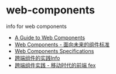 web-components
==============

info for web components


* [A Guide to Web Components](http://css-tricks.com/modular-future-web-components/)
* [Web Components - 面向未来的组件标准](http://fex.baidu.com/blog/2014/05/web-components-future-oriented/)
* [Web Components Specifications](http://w3c.github.io/webcomponents/)
* [跨端组件的实践Info](http://www.infoq.com/cn/presentations/cross-side-components-practice)
* [跨端组件实践 - 移动时代的前端 fex](http://fex.baidu.com/blog/2014/05/light-component/)
